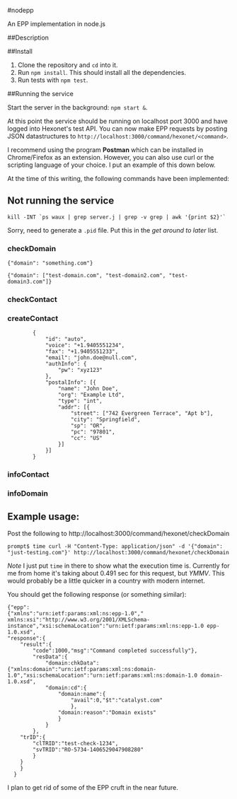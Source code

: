 #nodepp

An EPP implementation in node.js

##Description



##Install


1. Clone the repository and ```cd``` into it.
2. Run ```npm install```. This should install all the dependencies.
3. Run tests with ```npm test```.



##Running the service

Start the server in the background: ```npm start &```.

At this point the service should be running on localhost port 3000 and have
logged into Hexonet's test API. You can now make EPP requests by posting JSON
datastructures to ```http://localhost:3000/command/hexonet/<command>```.

I recommend using the program **Postman** which can be installed in
Chrome/Firefox as an extension. However, you can also use curl or the
scripting language of your choice. I put an example of this down below.

At the time of this writing, the following commands have been implemented:

## Not running the service

    kill -INT `ps waux | grep server.j | grep -v grep | awk '{print $2}'`

Sorry, need to generate a ```.pid``` file. Put this in the *get around to
later* list.


### checkDomain


```{"domain": "something.com"}```

```{"domain": ["test-domain.com", "test-domain2.com", "test-domain3.com"]}```

### checkContact
### createContact


            {
                "id": "auto",
                "voice": "+1.9405551234",
                "fax": "+1.9405551233",
                "email": "john.doe@null.com",
                "authInfo": {
                    "pw": "xyz123"
                },
                "postalInfo": [{
                    "name": "John Doe",
                    "org": "Example Ltd",
                    "type": "int",
                    "addr": [{
                        "street": ["742 Evergreen Terrace", "Apt b"],
                        "city": "Springfield",
                        "sp": "OR",
                        "pc": "97801",
                        "cc": "US"
                    }]
                }]
            }

### infoContact
### infoDomain


## Example usage:

Post the following to http://localhost:3000/command/hexonet/checkDomain

    prompt$ time curl -H "Content-Type: application/json" -d '{"domain": "just-testing.com"}' http://localhost:3000/command/hexonet/checkDomain

_Note_ I just put ```time``` in there to show what the execution time is.  Currently for me from home it's taking about 0.491 sec for this request, but *YMMV*. This would probably be a little quicker in a country with modern internet.


You should get the following response (or something similar):

    {"epp":
    {"xmlns":"urn:ietf:params:xml:ns:epp-1.0"," xmlns:xsi":"http://www.w3.org/2001/XMLSchema-instance","xsi:schemaLocation":"urn:ietf:params:xml:ns:epp-1.0 epp-1.0.xsd",
    "response":{
        "result":{
            "code":1000,"msg":"Command completed successfully"},
            "resData":{
                "domain:chkData": {"xmlns:domain":"urn:ietf:params:xml:ns:domain-1.0","xsi:schemaLocation":"urn:ietf:params:xml:ns:domain-1.0 domain-1.0.xsd",
                "domain:cd":{
                    "domain:name":{
                        "avail":0,"$t":"catalyst.com"
                        },
                    "domain:reason":"Domain exists"
                    }
                }
            },
        "trID":{
            "clTRID":"test-check-1234",
            "svTRID":"RO-5734-1406529047908280"
            }
        }
        }
      }

I plan to get rid of some of the EPP cruft in the near future.







